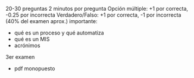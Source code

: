20-30 preguntas
2 minutos por pregunta
Opción múltiple: +1 por correcta, -0.25 por incorrecta
Verdadero/Falso: +1 por correcta, -1 por incorrecta (40% del examen aprox.)
importante:
- qué es un proceso y qué automatiza
- qué es un MIS
- acrónimos


3er examen
- pdf monopuesto
